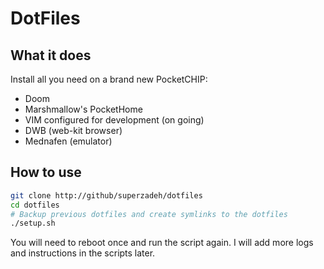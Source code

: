 # DotFiles

## What it does

Install all you need on a brand new PocketCHIP:

- Doom
- Marshmallow's PocketHome
- VIM configured for development (on going)
- DWB (web-kit browser)
- Mednafen (emulator)

## How to use 

```sh
git clone http://github/superzadeh/dotfiles
cd dotfiles
# Backup previous dotfiles and create symlinks to the dotfiles
./setup.sh
```

You will need to reboot once and run the script again. 
I will add more logs and instructions in the scripts later.
